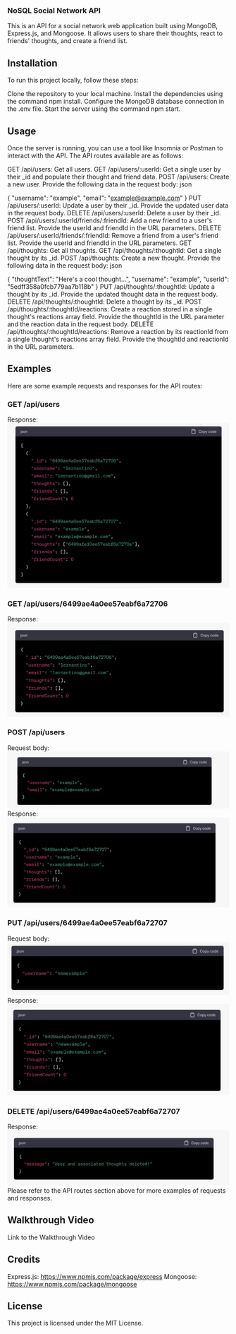 ### NoSQL Social Network API
This is an API for a social network web application built using MongoDB, Express.js, and Mongoose. It allows users to share their thoughts, react to friends' thoughts, and create a friend list.

## Installation
To run this project locally, follow these steps:

Clone the repository to your local machine.
Install the dependencies using the command npm install.
Configure the MongoDB database connection in the .env file.
Start the server using the command npm start.
## Usage
Once the server is running, you can use a tool like Insomnia or Postman to interact with the API. The API routes available are as follows:

GET /api/users: Get all users.
GET /api/users/:userId: Get a single user by their _id and populate their thought and friend data.
POST /api/users: Create a new user. Provide the following data in the request body:
json

{
  "username": "example",
  "email": "example@example.com"
}
PUT /api/users/:userId: Update a user by their _id. Provide the updated user data in the request body.
DELETE /api/users/:userId: Delete a user by their _id.
POST /api/users/:userId/friends/:friendId: Add a new friend to a user's friend list. Provide the userId and friendId in the URL parameters.
DELETE /api/users/:userId/friends/:friendId: Remove a friend from a user's friend list. Provide the userId and friendId in the URL parameters.
GET /api/thoughts: Get all thoughts.
GET /api/thoughts/:thoughtId: Get a single thought by its _id.
POST /api/thoughts: Create a new thought. Provide the following data in the request body:
json

{
  "thoughtText": "Here's a cool thought...",
  "username": "example",
  "userId": "5edff358a0fcb779aa7b118b"
}
PUT /api/thoughts/:thoughtId: Update a thought by its _id. Provide the updated thought data in the request body.
DELETE /api/thoughts/:thoughtId: Delete a thought by its _id.
POST /api/thoughts/:thoughtId/reactions: Create a reaction stored in a single thought's reactions array field. Provide the thoughtId in the URL parameter and the reaction data in the request body.
DELETE /api/thoughts/:thoughtId/reactions: Remove a reaction by its reactionId from a single thought's reactions array field. Provide the thoughtId and reactionId in the URL parameters.
## Examples
Here are some example requests and responses for the API routes:

### GET /api/users
Response:
![My picture sample 1](./02-Challenge/Assets/1.png)
### GET /api/users/6499ae4a0ee57eabf6a72706
Response:
![My picture sample 2](./02-Challenge/Assets/2.png)
### POST /api/users
Request body:
![My picture sample 3](./02-Challenge/Assets/3.png)
Response:
![My picture sample 4](./02-Challenge/Assets/4.png)
### PUT /api/users/6499ae4a0ee57eabf6a72707
Request body:
![My picture sample 5](./02-Challenge/Assets/5.png)
Response:
![My picture sample 6](./02-Challenge/Assets/6.png)
### DELETE /api/users/6499ae4a0ee57eabf6a72707
Response:
![My picture sample 7](./02-Challenge/Assets/7.png)
Please refer to the API routes section above for more examples of requests and responses.

## Walkthrough Video
Link to the Walkthrough Video

## Credits
Express.js: https://www.npmjs.com/package/express
Mongoose: https://www.npmjs.com/package/mongoose
## License
This project is licensed under the MIT License.

